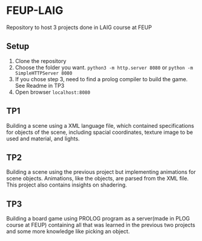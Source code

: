 # FEUP-LAIG

Repository to host 3 projects done in LAIG course at FEUP

## Setup
1. Clone the repository
2. Choose the folder you want. `python3 -m http.server 8080` or `python -m SimpleHTTPServer 8080`
3. If you chose step 3, need to find a prolog compiler to build the game. See Readme in TP3
4. Open browser `localhost:8080`

## TP1

Building a scene using a XML language file, which contained specifications for objects of the scene, including spacial coordinates, texture image to be used and material, and lights.

## TP2

Building a scene using the previous project but implementing animations for scene objects. Animations, like the objects, are parsed from the XML file. This project also contains insights on shadering.

## TP3

Building a board game using PROLOG program as a server(made in PLOG course at FEUP) containing all that was learned in the previous two projects and some more knowledge like picking an object.


